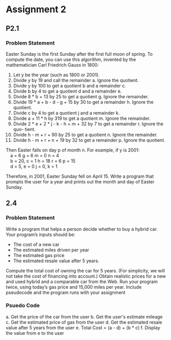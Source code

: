 # Assignment 2

## P2.1

### Problem Statement
Easter Sunday is the first Sunday after the first full moon of spring. To compute
the date, you can use this algorithm, invented by the mathematician Carl Friedrich
Gauss in 1800:
1. Let y be the year (such as 1800 or 2001).
2. Divide y by 19 and call the remainder a. Ignore the quotient.
3. Divide y by 100 to get a quotient b and a remainder c.
4. Divide b by 4 to get a quotient d and a remainder e.
5. Divide 8 * b + 13 by 25 to get a quotient g. Ignore the remainder.
6. Divide 19 * a + b - d - g + 15 by 30 to get a remainder h. Ignore the quotient.
7. Divide c by 4 to get a quotient j and a remainder k.
8. Divide a + 11 * h by 319 to get a quotient m. Ignore the remainder.
9. Divide 2 * e + 2 * j - k - h + m + 32 by 7 to get a remainder r. Ignore the quo-
tient.
10. Divide h - m + r + 90 by 25 to get a quotient n. Ignore the remainder.
11. Divide h - m + r + n + 19 by 32 to get a remainder p. Ignore the quotient.

Then Easter falls on day p of month n. For example, if y is 2001:
<br>&emsp;a = 6 g = 6 m = 0 n = 4
<br>&emsp;b = 20, c = 1 h = 18 r = 6 p = 15
<br>&emsp;d = 5, e = 0 j = 0, k = 1

Therefore, in 2001, Easter Sunday fell on April 15. Write a program that prompts the
user for a year and prints out the month and day of Easter Sunday.

## 2.4

### Problem Statement
Write a program that helps a person decide whether to buy a hybrid car. Your program’s
inputs should be:
* The cost of a new car
* The estimated miles driven per year
* The estimated gas price
* The estimated resale value after 5 years.

Compute the total cost of owning the car for 5 years. (For simplicity, we will not take the
cost of financing into account.) Obtain realistic prices for a new and used hybrid and
a comparable car from the Web. Run your program twice, using today’s gas price and
15,000 miles per year. Include pseudocode and the program runs with your assignment

### Psuedo Code
a. Get the price of the car from the user
b. Get the user's estimate mileage
c. Get the estimated price of gas from the user
d. Get the estimated resale value after 5 years from the user
e. Total Cost = (a - d) + (b * c)
f. Display the value from e to the user